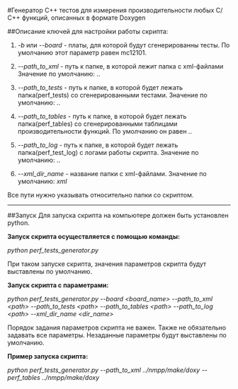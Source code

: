 #Генератор С++ тестов для измерения производительности любых С/С++ функций, описанных в формате Doxygen

##Описание ключей для настройки работы скрипта:

1. *-b* или *--board* - платы, для которой будут сгенерированны тесты.
По умолчанию этот параметр равен mc12101.

2. *--path\_to_xml* - путь к папке, в которой лежит папка с xml-файлами
Значение по умолчанию: ..

3. *--path\_to_tests* - путь к папке, в которой будет лежать папка(perf_tests) со сгенерированными тестами.
Значение по умолчанию: ..

4. *--path\_to_tables* - путь к папке, в которой будет лежать папка(perf_tables) со сгенерированными таблицами производительности функций.
По умолчанию он равен ..

5. *--path\_to_log* - путь к папке, в которой будет лежать папка(perf\_test\_log) с логами работы скрипта.
Значение по умолчанию: ..

6. *--xml\_dir_name* - название папки с xml-файлами.
Значение по умолчанию: _xml_

Все пути нужно указывать относительно папки со скриптом.

---
##Запуск
Для запуска скрипта на компьютере должен быть установлен python.

__Запуск скрипта осуществляется с помощью команды:__

*python perf\_tests_generator.py*

При таком запуске скрипта, значения параметров скрипта будут выставлены по умолчанию.

__Запуск скрипта с параметрами:__

*python perf\_tests_generator.py --board <board_name> --path\_to\_xml \<path> --path\_to\_tests \<path> --path\_to\_tables \<path> --path\_to\_log \<path> --xml\_dir\_name \<dir_name>*

Порядок задания параметров скрипта не важен. Также не обязательно задавать все параметры. Незаданные параметры будут выставлены по умолчанию.

__Пример запуска скрипта:__

*python perf\_tests\_generator.py --path\_to\_xml ../nmpp/make/doxy --perf_tables ../nmpp/make/doxy*